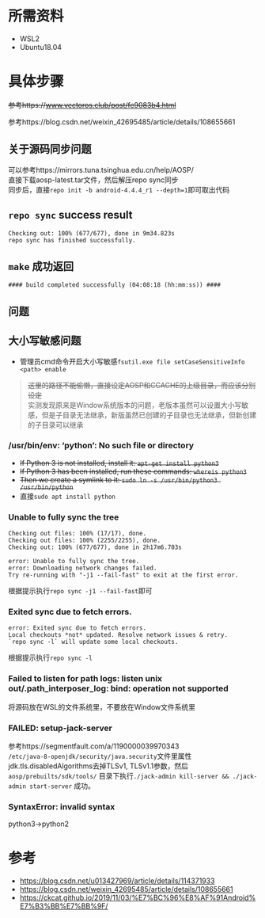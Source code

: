 # 所需资料
- WSL2
- Ubuntu18.04

# 具体步骤
 ~~参考https://www.vectoros.club/post/fe9083b4.html~~

参考https://blog.csdn.net/weixin_42695485/article/details/108655661
## 关于源码同步问题
可以参考https://mirrors.tuna.tsinghua.edu.cn/help/AOSP/ \
直接下载aosp-latest.tar文件，然后解压repo sync同步 \
同步后，直接`repo init -b android-4.4.4_r1 --depth=1`即可取出代码
## `repo sync` success result
```
Checking out: 100% (677/677), done in 9m34.823s
repo sync has finished successfully.
```
## `make` 成功返回
```
#### build completed successfully (04:08:18 (hh:mm:ss)) ####
```
## 问题
## 大小写敏感问题
- 管理员cmd命令开启大小写敏感`fsutil.exe file setCaseSensitiveInfo <path> enable`
> ~~这里的路径不能偷懒，直接设定AOSP和CCACHE的上级目录，而应该分别设定~~ \
> 实测发现原来是Window系统版本的问题，老版本虽然可以设置大小写敏感，但是子目录无法继承，新版虽然已创建的子目录也无法继承，但新创建的子目录可以继承
### /usr/bin/env: ‘python’: No such file or directory
- ~~If Python 3 is not installed, install it: `apt-get install python3`~~
- ~~If Python 3 has been installed, run these commands: `whereis python3`~~
- ~~Then we create a symlink to it: `sudo ln -s /usr/bin/python3 /usr/bin/python`~~
- 直接`sudo apt install python`
### Unable to fully sync the tree
```
Checking out files: 100% (17/17), done.
Checking out files: 100% (2255/2255), done.
Checking out: 100% (677/677), done in 2h17m6.703s

error: Unable to fully sync the tree.
error: Downloading network changes failed.
Try re-running with "-j1 --fail-fast" to exit at the first error.
```
根据提示执行`repo sync -j1 --fail-fast`即可
### Exited sync due to fetch errors.
```
error: Exited sync due to fetch errors.
Local checkouts *not* updated. Resolve network issues & retry.
`repo sync -l` will update some local checkouts.
```
根据提示执行`repo sync -l`
### Failed to listen for path logs: listen unix out/.path_interposer_log: bind: operation not supported
将源码放在WSL的文件系统里，不要放在Window文件系统里
### FAILED: setup-jack-server
参考https://segmentfault.com/a/1190000039970343 \
`/etc/java-8-openjdk/security/java.security`文件里属性jdk.tls.disabledAlgorithms去掉TLSv1, TLSv1.1参数，然后`aosp/prebuilts/sdk/tools/` 目录下执行`./jack-admin kill-server && ./jack-admin start-server` 成功。
### SyntaxError: invalid syntax
python3->python2
# 参考
- https://blog.csdn.net/u013427969/article/details/114371933
- https://blog.csdn.net/weixin_42695485/article/details/108655661
- https://ckcat.github.io/2019/11/03/%E7%BC%96%E8%AF%91Android%E7%B3%BB%E7%BB%9F/
